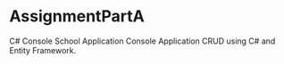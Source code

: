 # AssignmentPartA
C# Console School Application
Console Application CRUD using C# and  Entity Framework.
